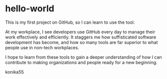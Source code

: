 # hello-world
This is my first project on GitHub, so I can learn to use the tool.

At my workplace, I see developers use GitHub every day to manage their work effectively and efficiently. It staggers me how suffisticated software development has become, and how so many tools are far superior to what people use in non-tech workplaces.

I hope to learn from these tools to gain a deeper understanding of how I can contribute to making organizations and people ready for a new beginning.

konika55
